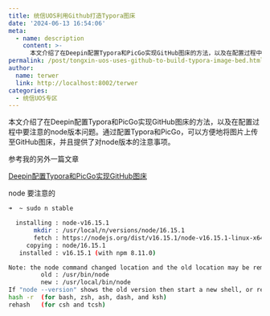 ```yaml
---
title: 统信UOS利用Github打造Typora图床
date: '2024-06-13 16:54:06'
meta:
  - name: description
    content: >-
      本文介绍了在Deepin配置Typora和PicGo实现GitHub图床的方法，以及在配置过程中要注意的node版本问题。通过配置Typora和PicGo，可以方便地将图片上传至GitHub图床，并且提供了对node版本的注意事项。
permalink: /post/tongxin-uos-uses-github-to-build-typora-image-bed.html
author:
  name: terwer
  link: http://localhost:8002/terwer
categories:
  - 统信UOS专区
---
```

本文介绍了在Deepin配置Typora和PicGo实现GitHub图床的方法，以及在配置过程中要注意的node版本问题。通过配置Typora和PicGo，可以方便地将图片上传至GitHub图床，并且提供了对node版本的注意事项。

<!-- more -->




参考我的另外一篇文章

[Deepin配置Typora和PicGo实现GitHub图床](/post/deepin-config-typora-and-picgo-to-implement-gitHub-pic-cdn.html)

node 要注意的

```bash
➜  ~ sudo n stable

  installing : node-v16.15.1
       mkdir : /usr/local/n/versions/node/16.15.1
       fetch : https://nodejs.org/dist/v16.15.1/node-v16.15.1-linux-x64.tar.xz
     copying : node/16.15.1
   installed : v16.15.1 (with npm 8.11.0)

Note: the node command changed location and the old location may be remembered in your current shell.
         old : /usr/bin/node
         new : /usr/local/bin/node
If "node --version" shows the old version then start a new shell, or reset the location hash with:
hash -r  (for bash, zsh, ash, dash, and ksh)
rehash   (for csh and tcsh)
```
